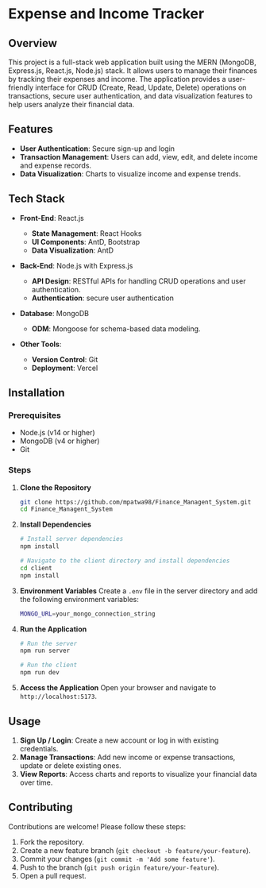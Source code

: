 # Expense and Income Tracker

## Overview
This project is a full-stack web application built using the MERN (MongoDB, Express.js, React.js, Node.js) stack. It allows users to manage their finances by tracking their expenses and income. The application provides a user-friendly interface for CRUD (Create, Read, Update, Delete) operations on transactions, secure user authentication, and data visualization features to help users analyze their financial data.

## Features
- **User Authentication**: Secure sign-up and login
- **Transaction Management**: Users can add, view, edit, and delete income and expense records.
- **Data Visualization**: Charts to visualize income and expense trends.

## Tech Stack
- **Front-End**: React.js
  - **State Management**: React Hooks
  - **UI Components**: AntD, Bootstrap
  - **Data Visualization**: AntD

- **Back-End**: Node.js with Express.js
  - **API Design**: RESTful APIs for handling CRUD operations and user authentication.
  - **Authentication**: secure user authentication

- **Database**: MongoDB
  - **ODM**: Mongoose for schema-based data modeling.

- **Other Tools**:
  - **Version Control**: Git
  - **Deployment**: Vercel

## Installation

### Prerequisites
- Node.js (v14 or higher)
- MongoDB (v4 or higher)
- Git

### Steps

1. **Clone the Repository**
   ```bash
   git clone https://github.com/mpatwa98/Finance_Managent_System.git
   cd Finance_Managent_System
   ```

2. **Install Dependencies**
   ```bash
   # Install server dependencies
   npm install
   
   # Navigate to the client directory and install dependencies
   cd client
   npm install
   ```

3. **Environment Variables**
   Create a `.env` file in the server directory and add the following environment variables:
   ```bash
   MONGO_URL=your_mongo_connection_string
   ```

4. **Run the Application**
   ```bash
   # Run the server
   npm run server
   
   # Run the client
   npm run dev
   ```

5. **Access the Application**
   Open your browser and navigate to `http://localhost:5173`.

## Usage
1. **Sign Up / Login**: Create a new account or log in with existing credentials.
2. **Manage Transactions**: Add new income or expense transactions, update or delete existing ones.
3. **View Reports**: Access charts and reports to visualize your financial data over time.

## Contributing
Contributions are welcome! Please follow these steps:
1. Fork the repository.
2. Create a new feature branch (`git checkout -b feature/your-feature`).
3. Commit your changes (`git commit -m 'Add some feature'`).
4. Push to the branch (`git push origin feature/your-feature`).
5. Open a pull request.
